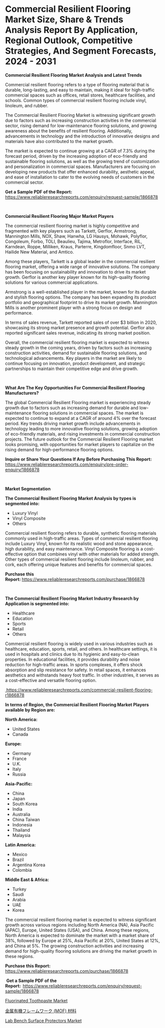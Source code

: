 <p><h1>Commercial Resilient Flooring Market Size, Share & Trends Analysis Report By Application, Regional Outlook, Competitive Strategies, And Segment Forecasts, 2024 - 2031</h1></p><p><strong>Commercial Resilient Flooring Market Analysis and Latest Trends</strong></p>
<p><p>Commercial resilient flooring refers to a type of flooring material that is durable, long-lasting, and easy to maintain, making it ideal for high-traffic commercial spaces such as offices, retail stores, healthcare facilities, and schools. Common types of commercial resilient flooring include vinyl, linoleum, and rubber.</p><p>The Commercial Resilient Flooring Market is witnessing significant growth due to factors such as increasing construction activities in the commercial sector, rising demand for low-maintenance flooring solutions, and growing awareness about the benefits of resilient flooring. Additionally, advancements in technology and the introduction of innovative designs and materials have also contributed to the market growth.</p><p>The market is expected to continue growing at a CAGR of 7.3% during the forecast period, driven by the increasing adoption of eco-friendly and sustainable flooring solutions, as well as the growing trend of customization and personalization in commercial spaces. Manufacturers are focusing on developing new products that offer enhanced durability, aesthetic appeal, and ease of installation to cater to the evolving needs of customers in the commercial sector.</p></p>
<p><strong>Get a Sample PDF of the Report:&nbsp;</strong> <a href="https://www.reliableresearchreports.com/enquiry/request-sample/1866878">https://www.reliableresearchreports.com/enquiry/request-sample/1866878</a></p>
<p>&nbsp;</p>
<p><strong>Commercial Resilient Flooring Major Market Players</strong></p>
<p><p>The commercial resilient flooring market is highly competitive and fragmented with key players such as Tarkett, Gerflor, Armstrong, Mannington Mills, NOX, Shaw, Hanwha, LG Hausys, Mohawk, Polyflor, Congoleum, Forbo, TOLI, Beaulieu, Tajima, Metroflor, Interface, RiL, Karndean, Roppe, Milliken, Kraus, Parterre, Kingdomfloor, Snmo LVT, Hailide New Material, and Amtico.</p><p>Among these players, Tarkett is a global leader in the commercial resilient flooring market, offering a wide range of innovative solutions. The company has been focusing on sustainability and innovation to drive its market growth. Gerflor is another key player known for its high-quality flooring solutions for various commercial applications.</p><p>Armstrong is a well-established player in the market, known for its durable and stylish flooring options. The company has been expanding its product portfolio and geographical footprint to drive its market growth. Mannington Mills is another prominent player with a strong focus on design and performance.</p><p>In terms of sales revenue, Tarkett reported sales of over $3 billion in 2020, showcasing its strong market presence and growth potential. Gerflor also reported significant sales revenue, indicating its strong market position.</p><p>Overall, the commercial resilient flooring market is expected to witness steady growth in the coming years, driven by factors such as increasing construction activities, demand for sustainable flooring solutions, and technological advancements. Key players in the market are likely to continue focusing on innovation, product development, and strategic partnerships to maintain their competitive edge and drive growth.</p></p>
<p>&nbsp;</p>
<p><strong>What Are The Key Opportunities For Commercial Resilient Flooring Manufacturers?</strong></p>
<p><p>The global Commercial Resilient Flooring market is experiencing steady growth due to factors such as increasing demand for durable and low-maintenance flooring solutions in commercial spaces. The market is expected to continue to expand at a CAGR of around 4% over the forecast period. Key trends driving market growth include advancements in technology leading to more innovative flooring solutions, growing adoption of eco-friendly materials, and rising investments in commercial construction projects. The future outlook for the Commercial Resilient Flooring market looks promising, with opportunities for market players to capitalize on the rising demand for high-performance flooring options.</p></p>
<p><strong>Inquire or Share Your Questions If Any Before Purchasing This Report:</strong> <a href="https://www.reliableresearchreports.com/enquiry/pre-order-enquiry/1866878">https://www.reliableresearchreports.com/enquiry/pre-order-enquiry/1866878</a></p>
<p>&nbsp;</p>
<p><strong>Market Segmentation</strong></p>
<p><strong>The Commercial Resilient Flooring Market Analysis by types is segmented into:</strong></p>
<p><ul><li>Luxury Vinyl</li><li>Vinyl Composite</li><li>Others</li></ul></p>
<p><p>Commercial resilient flooring refers to durable, synthetic flooring materials commonly used in high-traffic areas. Types of commercial resilient flooring include Luxury Vinyl, known for its realistic wood and stone appearance, high durability, and easy maintenance. Vinyl Composite flooring is a cost-effective option that combines vinyl with other materials for added strength. Other types of commercial resilient flooring include linoleum, rubber, and cork, each offering unique features and benefits for commercial spaces.</p></p>
<p><strong>Purchase this Report:&nbsp;</strong><a href="https://www.reliableresearchreports.com/purchase/1866878">https://www.reliableresearchreports.com/purchase/1866878</a></p>
<p>&nbsp;</p>
<p><strong>The Commercial Resilient Flooring Market Industry Research by Application is segmented into:</strong></p>
<p><ul><li>Healthcare</li><li>Education</li><li>Sports</li><li>Retail</li><li>Others</li></ul></p>
<p><p>Commercial resilient flooring is widely used in various industries such as healthcare, education, sports, retail, and others. In healthcare settings, it is used in hospitals and clinics due to its hygienic and easy-to-clean properties. In educational facilities, it provides durability and noise reduction for high-traffic areas. In sports complexes, it offers shock absorption and slip resistance for safety. In retail spaces, it enhances aesthetics and withstands heavy foot traffic. In other industries, it serves as a cost-effective and versatile flooring option.</p></p>
<p><a href="https://www.reliableresearchreports.com/commercial-resilient-flooring-r1866878">&nbsp;https://www.reliableresearchreports.com/commercial-resilient-flooring-r1866878</a></p>
<p><strong>In terms of Region, the Commercial Resilient Flooring Market Players available by Region are:</strong></p>
<p>
    <p> <strong> North America: </strong>
        <ul>
            <li>United States</li>
            <li>Canada</li>
        </ul>
        </p> 
    <p> <strong> Europe: </strong>
        <ul>
            <li>Germany</li>
            <li>France</li>
            <li>U.K.</li>
            <li>Italy</li>
            <li>Russia</li>
        </ul>
        </p> 
    <p> <strong> Asia-Pacific: </strong>
        <ul>
            <li>China</li>
            <li>Japan</li>
            <li>South Korea</li>
            <li>India</li>
            <li>Australia</li>
            <li>China Taiwan</li>
            <li>Indonesia</li>
            <li>Thailand</li>
            <li>Malaysia</li>
        </ul>
        </p> 
    <p> <strong> Latin America: </strong>
        <ul>
            <li>Mexico</li>
            <li>Brazil</li>
            <li>Argentina Korea</li>
            <li>Colombia</li>
        </ul>
        </p> 
    <p> <strong> Middle East & Africa: </strong>
        <ul>
            <li>Turkey</li>
            <li>Saudi</li>
            <li>Arabia</li>
            <li>UAE</li>
            <li>Korea</li>
        </ul>
    </p>
    </p>
<p><p>The commercial resilient flooring market is expected to witness significant growth across various regions including North America (NA), Asia Pacific (APAC), Europe, United States (USA), and China. Among these regions, North America is expected to dominate the market with a market share of 38%, followed by Europe at 25%, Asia Pacific at 20%, United States at 12%, and China at 5%. The growing construction activities and increasing demand for high-quality flooring solutions are driving the market growth in these regions.</p></p>
<p><strong>Purchase this Report: </strong><a href="https://www.reliableresearchreports.com/purchase/1866878">https://www.reliableresearchreports.com/purchase/1866878</a></p>
<p>&nbsp;<strong>Get a Sample PDF of the Report:&nbsp;&nbsp;</strong><a href="https://www.reliableresearchreports.com/enquiry/request-sample/1866878">https://www.reliableresearchreports.com/enquiry/request-sample/1866878</a></p>
<p><strong></strong></p>
<p><p><a href="https://github.com/pjcfca/Market-Research-Report-List-3/blob/main/fluorinated-toothpaste-market.md">Fluorinated Toothpaste Market</a></p><p><a href="https://github.com/KaydenJohns1964/Market-Research-Report-List-2/blob/main/6771224144354.md">金属有機フレームワーク (MOF) 材料</a></p><p><a href="https://view.publitas.com/reportprime-1/global-lab-bench-surface-protectors-market-by-product-type-by-application-by-region-and-companies-industry-segment-outlook-market-assessment-competition-scenario-trends-and-forecast-2024-2031/">Lab Bench Surface Protectors Market</a></p></p>